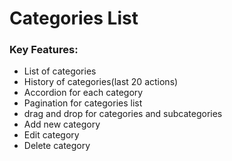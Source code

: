 # Categories List

### Key Features:
 * List of categories
 * History of categories(last 20 actions)
 * Accordion for each category
 * Pagination for categories list
 * drag and drop for categories and subcategories
 * Add new category
 * Edit category
 * Delete category